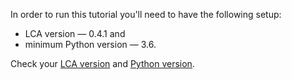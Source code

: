 In order to run this tutorial you'll need to have the following setup:

- LCA version — 0.4.1 and
- minimum Python version — 3.6.

Check your [LCA version](/install#check-lca-version) and [Python version](/install#check-python-version).